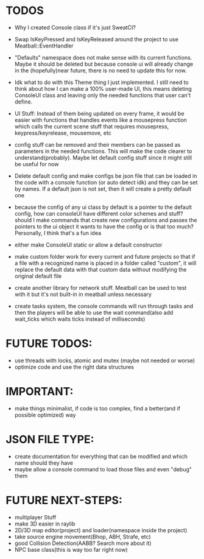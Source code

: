 # TODOS
- Why I created Console class if it's just SweatCI?

- Swap IsKeyPressed and IsKeyReleased around the project to use Meatball::EventHandler

- "Defaults" namespace does not make sense with its current functions. Maybe it should be deleted but because console ui will already change in the (hopefully)near future, there is no need to update this for now.

- Idk what to do with this Theme thing I just implemented. I still need to think about how I can make a 100% user-made UI, this means deleting ConsoleUI class and leaving only the needed functions that user can't define.

- UI Stuff: Instead of them being updated on every frame, it would be easier with functions that handles events like a mousepress function which calls the current scene stuff that requires mousepress, keypress/keyrelease, mousemove, etc

- config stuff can be removed and their members can be passed as parameters in the needed functions. This will make the code clearer to understand(probably). Maybe let default config stuff since it might still be useful for now

- Delete default config and make configs be json file that can be loaded in the code with a console function (or auto detect idk) and they can be set by names. If a default json is not set, then it will create a pretty default one

- because the config of any ui class by default is a pointer to the default config, how can consoleUI have different color schemes and stuff? should I make commands that create new configurations and passes the pointers to the ui object it wants to have the config or is that too much? Personally, I think that's a fun idea

- either make ConsoleUI static or allow a default constructor

- make custom folder work for every current and future projects so that if a file with a recognized name is placed in a folder called "custom", it will replace the default data with that custom data without modifying the original default file

- create another library for network stuff. Meatball can be used to test with it but it's not built-in in meatball unless necessary

- create tasks system, the console commands will run through tasks and then the players will be able to use the wait command(also add wait_ticks which waits ticks instead of milliseconds)

# FUTURE TODOS:
- use threads with locks, atomic and mutex (maybe not needed or worse)
- optimize code and use the right data structures

# IMPORTANT:
- make things minimalist, if code is too complex, find a better(and if possible optimized) way

# JSON FILE TYPE:
- create documentation for everything that can be modified and which name should they have
- maybe allow a console command to load those files and even "debug" them

# FUTURE NEXT-STEPS:
- multiplayer Stuff
- make 3D easier in raylib
- 2D/3D map editor(project) and loader(namespace inside the project)
- take source engine movement(Bhop, ABH, Strafe, etc)
- good Collision Detection(AABB? Search more about it)
- NPC base class(this is way too far right now)